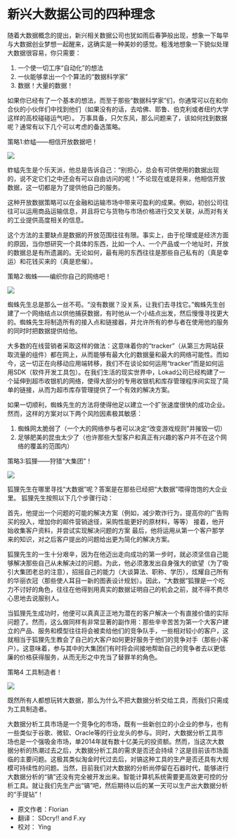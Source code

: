 # 新兴大数据公司的四种理念

随着大数据概念的提出，新兴相关数据公司也犹如雨后春笋般出现，想象一下每早与大数据创业梦想一起醒来，这确实是一种美妙的感觉。粗浅地想象一下貌似处理大数据很容易，你只需要：

1. 一个使一切工序“自动化”的想法
2. 一伙能够拿出一个个算法的“数据科学家”
3. 数据！大量的数据！

如果你已经有了一个基本的想法，而至于那些“数据科学家”们，你通常可以在和你合伙的小伙伴们中找到他们（如果没有的话，去哈佛、耶鲁、伯克利或者纽约大学这样的高校碰碰运气吧）。
万事具备，只欠东风，那么问题来了，该如何找到数据呢？通常有以下几个可以考虑的备选策略。

策略1:蚱蜢——相信开放数据吧！

![](http://mmbiz.qpic.cn/mmbiz/ghbI8QDvgWv6fcvwDYxmibxafCdGDJo5GicHS8I1vskKicstEBSLl7oRcpysEjiaxYDH9OyOzuFYD5OzQYibmC8hhlA/0?wx_fmt=gif&tp=webp&wxfrom=5)

蚱蜢先生是个乐天派，他总是告诉自己：“别担心，总会有可供使用的数据出现的，说不定它们之中还会有可以自由访问的呢！”不论现在或是将来，他相信开放数据，这一切都是为了提供他自己的服务。

这种开放数据策略可以在金融和运输市场中带来可盈利的成果。例如，初创公司往往可以运用商品运输信息，并且将它与货物与市场价格进行交叉关联，从而对有关的工业提供高度相关的信息。

这个方法的主要缺点是数据的开放范围往往有限。事实上，由于伦理或是经济方面的原因，当你想研究一个具体的东西，比如一个人、一个产品或一个地址时，开放的数据总是有所遗漏的。无论如何，最有用的东西往往是那些自己私有的（真是幸运）和花钱买来的（真是悲催）。
 
策略2:蜘蛛——编织你自己的网络吧！

![](http://mmbiz.qpic.cn/mmbiz/ghbI8QDvgWtmQI3BxvMEKkdSvDiaHKVNlwv9PtDJ3mI09tZfdAlUXBUIicCU7lyXMaCK6PFNia5iaXNu6dcnYpYSdg/0?wx_fmt=gif&tp=webp&wxfrom=5)

蜘蛛先生总是那么一丝不苟。“没有数据？没关系，让我们去寻找它。”蜘蛛先生创建了一个网络结点以供他捕获数据，有时他从一个小结点出发，然后慢慢寻找更大的。蜘蛛先生将制造所有的接入点和链接器，并允许所有的参与者在使用他的服务的同时时把数据提供给他。

大多数的在线营销者采取这样的做法：这意味着你的“tracker”（从第三方网站获取流量的组件）都在网上，从而能够有最大化的数据量和最大的网络可能性。而如今，这一切正在向移动应用端转移，我们不在谈论如何运用“tracker”而是如何运用SDK（软件开发工具包）。在我们生活的现实世界中，Lokad公司已经构建了一个延伸到超市收银机的网络，使得大部分的专用收银机和库存管理程序间实现了简单的链接，从而为超市库存管理提供了一个有效的解决方案。

如果一切顺利，蜘蛛先生的方法将使得他足以建立一个扩张速度很快的成功企业。然而，这样的方案对以下两个风险因素极其敏感：

1. 蜘蛛网太脆弱了（一个大的网络参与者可以决定“改变游戏规则”并摧毁一切）
2. 足够肥美的昆虫太少了（也许那些大型客户和真正有兴趣的客户并不在这个网络的覆盖的范围内）
 
策略3:狐狸——狩猎“大集团”！

![](http://mmbiz.qpic.cn/mmbiz/ghbI8QDvgWtmQI3BxvMEKkdSvDiaHKVNl5hHkhxkykHMMq42ZbnPtAwQj8gM21EEZhuQWLaxH18rQzpy24jFHfw/0?wx_fmt=gif&tp=webp&wxfrom=5)

狐狸先生在哪里寻找“大数据”呢？答案是在那些已经把“大数据”喂得饱饱的大企业里。
狐狸先生按照以下几个步骤行动：

首先，他提出一个问题的可能的解决方案（例如，减少欺诈行为，提高你的广告购买的投入，增加你的邮件营销途径，采购性能更好的原材料，等等）
接着，他开始收集客户资料，并尝试实现解决问题的方案
最后，他将运用从第一个客户那学来的知识，对之后客户提出的问题给出更为简化的解决方案。

狐狸先生的一生十分艰辛，因为在他迈出走向成功的第一步时，就必须坚信自己能够解决那些自己从未解决过的问题。为此，他必须激发出自身强大的欲望（为了吸引大集团老总的注意），招摇自己的能力（大谈算法、职称、学历），炫耀自己所有的华丽衣冠（那些使人耳目一新的图表设计规划）。因此，“大数据”狐狸是一个吃力不讨好的角色，往往在他得到用真实的数据证明自己的机会之前，就不得不费尽心思地去说服别人。

当狐狸先生成功时，他便可以真真正正地为潜在的客户解决一个有直接价值的实际问题了。然而，这么做同样有非常显著的副作用：那些辛辛苦苦为第一个大客户建立的产品、服务和模型往往将会被卖给他们的竞争队手，一些相对较小的客户，这就相当于狐狸先生教会了自己的大客户如何更好服务于他们的竞争对手（那些小客户）。这意味着，参与其中的大集团们有时将会间接地帮助自己的竞争者去以更低廉的价格获得服务，从而无形之中充当了替罪羊的角色。

策略4 工具制造者！

![](http://mmbiz.qpic.cn/mmbiz/ghbI8QDvgWtmQI3BxvMEKkdSvDiaHKVNloWVbzjv8Inh1FOufKic17BJZkJqrTSH8KOgic4EBXxhNtibwe8BibwRARw/640?wx_fmt=jpeg&tp=webp&wxfrom=5)

既然所有人都想玩转大数据，那么为什么不把大数据分析交给工具，而我们只需成为工具制造者。

大数据分析工具市场是一个竞争化的市场，既有一些新创立的小企业的参与，也有一些类似于谷歌、微软、Oracle等的行业龙头的参与。同时，大数据分析工具市场也是一个强吸金市场，单2014年就有数十亿美元的投资额。然而，当这次大数据分析的热潮过去之后，大数据分析工具的需求是否还会持续？这是目前该市场面临的主要问题。这极其类似淘金时代过去后，对镐这种工具的生产是否还具有大规模可持续性的问题。当然，目前我们对大数据的分析尚停留在石器时代，能够进行大数据分析的“镐”还没有完全被开发出来。智能计算机系统需要更高效更可控的分析工具。就让我们先生产出“镐”吧，然后期待以后的某一天可以生产出大数据分析的“手提钻”！


- 原文作者：Florian
- 翻译： SDcry!!  and  F.xy
- 校对： Ying
